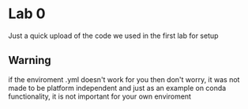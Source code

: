 # Lab 0

Just a quick upload of the code we used in the first lab for setup

## Warning

if the enviroment .yml doesn't work for you then don't worry, it was not made to be platform independent and just as an example on conda functionality, it is not important for your own enviroment
